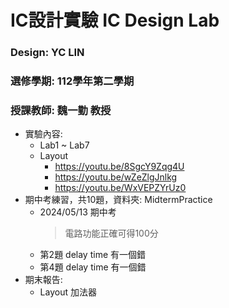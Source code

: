 # IC設計實驗 IC Design Lab
### Design: YC LIN
### 選修學期: 112學年第二學期
### 授課教師: 魏一勤 教授

- 實驗內容:
  - Lab1 ~ Lab7
  - Layout
    - https://youtu.be/8SgcY9Zqg4U
    - https://youtu.be/wZeZlgJnlkg
    - https://youtu.be/WxVEPZYrUz0
- 期中考練習，共10題，資料夾: MidtermPractice
  - 2024/05/13 期中考
    > 電路功能正確可得100分
  - 第2題 delay time 有一個錯 
  - 第4題 delay time 有一個錯
- 期末報告:
  - Layout 加法器
